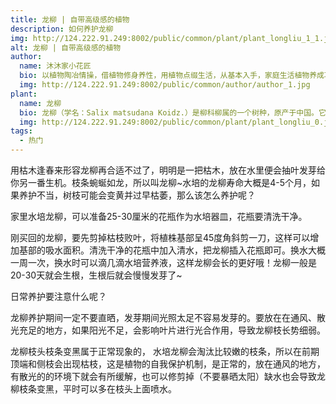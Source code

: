 ```yaml
---
title: 龙柳 | 自带高级感的植物
description: 如何养护龙柳
img: http://124.222.91.249:8002/public/common/plant/plant_longliu_1_1.jfif
alt: 龙柳 | 自带高级感的植物
author: 
  name: 沐沐家小花匠
  bio: 以植物陶冶情操，借植物修身养性，用植物点缀生活，从基本入手，家庭生活植物养成攻略。
  img: http://124.222.91.249:8002/public/common/author/author_1.jpg
plant: 
  name: 龙柳
  bio: 龙柳（学名：Salix matsudana Koidz.）是柳科柳属的一个树种，原产于中国。它也被称为中国垂柳或垂柳。
  img: http://124.222.91.249:8002/public/common/plant/plant_longliu_0.jfif
tags: 
  - 热门
---
```

<!-- ## 龙柳 | 自带高级感的植物 -->

用枯木逢春来形容龙柳再合适不过了，明明是一把枯木，放在水里便会抽叶发芽给你另一番生机。枝条蜿蜒如龙，所以叫龙柳~水培的龙柳寿命大概是4-5个月，如果养护不当，树枝可能会变黄并过早枯萎，那么该怎么养护呢？

家里水培龙柳，可以准备25-30厘米的花瓶作为水培器皿，花瓶要清洗干净。

刚买回的龙柳，要先剪掉枯枝败叶，将植株基部呈45度角斜剪一刀，这样可以增加基部的吸水面积。清洗干净的花瓶中加入清水，把龙柳插入花瓶即可。换水大概一周一次，换水时可以滴几滴水培营养液，这样龙柳会长的更好哦！龙柳一般是20-30天就会生根，生根后就会慢慢发芽了~

日常养护要注意什么呢？

龙柳养护期间一定不要直晒，发芽期间光照太足不容易发芽的。要放在在通风、散光充足的地方，如果阳光不足，会影响叶片进行光合作用，导致龙柳枝长势细弱。

龙柳枝头枝条变黑属于正常现象的， 水培龙柳会淘汰比较嫩的枝条，所以在前期顶端和侧枝会出现枯枝，这是植物的自我保护机制，是正常的，放在通风的地方，有散光的的环境下就会有所缓解，也可以修剪掉（不要暴晒太阳）缺水也会导致龙柳枝条变黑，平时可以多在枝头上面喷水。

